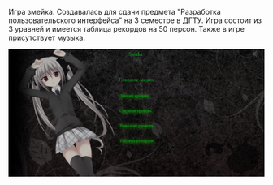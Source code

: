Игра змейка. Создавалась для сдачи предмета "Разработка пользовательского интерфейса" на 3 семестре в ДГТУ. Игра состоит из 3 уравней и имеется таблица рекордов на 50 персон. Также в игре присутствует музыка.

![Loby](https://github.com/Dimooon13/Snake/blob/main/изображение_2024-03-28_233930932.png)
